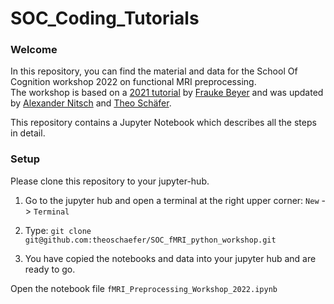 # SOC_Coding_Tutorials

### Welcome

In this repository, you can find the material and data for the School Of Cognition workshop 2022 on functional MRI preprocessing.  
The workshop is based on a [2021 tutorial](https://gitlab-ce.gwdg.de/frauke.beyer/soc_coding_tutorials) by [Frauke Beyer](https://gitlab-ce.gwdg.de/frauke.beyer) and was updated by [Alexander Nitsch](https://github.com/nitschalex) and [Theo Schäfer](https://github.com/theoschaefer). 

This repository contains a Jupyter Notebook which describes all the steps in detail. 

### Setup
Please clone this repository to your jupyter-hub.

1. Go to the jupyter hub and open a terminal at the right upper corner: `New` -> `Terminal`

2. Type: `git clone git@github.com:theoschaefer/SOC_fMRI_python_workshop.git`

3. You have copied the notebooks and data into your jupyter hub and are ready to go. 

Open the notebook file `fMRI_Preprocessing_Workshop_2022.ipynb` 
